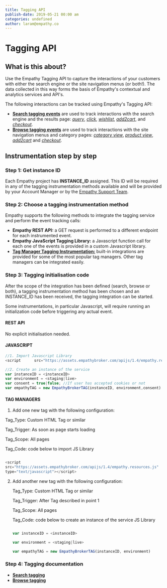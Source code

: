 ```yaml
---
title: Tagging API
publish-date: 2019-05-21 00:00 am
categories: undefined
author: laram@empathy.co
---
```


# Tagging API

## What is this about?
Use the Empathy Tagging API to capture the interactions of your customers with  either the search engine or the site navigation menus (or both!).  The data collected in this way forms the basis of Empathy's contextual and analytics services and API's.
      
The following interactions can be tracked using Empathy's Tagging API: 
* [**Search tagging events**](tagging-api-search-tagging) are used to track interactions  with the search engine and the results page: [_query_](tagging-api-search-tagging/tagging-api-search-tagging-query-event/), [_click_](tagging-api-search-tagging/tagging-api-search-tagging-click-event/), [_wishlist_](tagging-api-search-tagging/tagging-api-search-tagging-wishlist-event/), [_add2cart_](tagging-api-search-tagging/tagging-api-search-tagging-add2cart-event/), and [_checkout_](tagging-api-search-tagging/tagging-api-search-tagging-checkout-event/).
* [**Browse tagging events**](tagging-api-browse-tagging) are used to track interactions  with the site navigation menus and category pages:  [_category view_](tagging-api-browse-tagging/tagging-api-browse-tagging-category-event/), [_product view_](tagging-api-browse-tagging/tagging-api-browse-tagging-product-event/), [_add2cart_](tagging-api-browse-tagging/tagging-api-browse-tagging-add2cart-event/) and [_checkout_](tagging-api-browse-tagging/tagging-api-browse-tagging-checkout-event/).

## Instrumentation step by step
### Step 1: Get instance ID
Each Empathy project has **INSTANCE_ID** assigned. This ID will be required in any of the tagging instrumentation methods available and will be provided by your Account Manager or by the [Empathy Support Team](http://support.empathybroker.com).

### Step 2: Choose a tagging instrumentation method 
Empathy supports the following methods to integrate the tagging service and perform the event tracking calls:
* **Empathy REST API:** a GET request is performed to a different endpoint for each instrumented event.
* **Empathy JavaScript Tagging Library:** a Javascript function call for each one of the events is provided  in a custom Javascript library.
* [**Tag Manager Tagging Instrumentation:**](tagging-api-addon-tag-manager) built-in integrations  are provided for some of the most popular tag managers. Other tag managers can be integrated easily. 

### Step 3: Tagging initialisation code
After the scope of the integration has been defined (search, browse or both), a tagging instrumentation method has been chosen and an INSTANCE_ID has been received, the tagging integration can be started. 

Some instrumentations, in particular Javascript, will require running an initialization code before triggering any actual event.

#### REST API

No explicit initialisation needed.
#### JAVASCRIPT
```javascript
//1. Import Javascript Library
<script      src="https://assets.empathybroker.com/apijs/1.4/empathy.resources.js"type="text/javascript"></script>

//2. Create an instance of the service
var instanceID = <instanceID>
var environment = <staging|live>
var consent = true|false; //If user has accepted cookies or not
var empathyTAG = new EmpathyBrokerTAG(instanceID, environment,consent)
```

#### TAG MANAGERS

1. Add one new tag with the following configuration:

Tag_Type: Custom HTML Tag or similar

Tag_Trigger: As soon as page starts loading

Tag_Scope: All pages

Tag_Code: code below to import JS Library

 ```javascript

 <script
 src="https://assets.empathybroker.com/apijs/1.4/empathy.resources.js"
 type="text/javascript"></script>

 ```


 2. Add another new tag with the following configuration:
    
    
    Tag_Type: Custom HTML Tag or similar
    
    
    Tag_Trigger: After Tag described in point 1
    
    
    Tag_Scope: All pages
    
    
    Tag_Code: code below to create an instance of the service JS Library

     ```javascript

     var instanceID = <instanceID>

     var environment = <staging|live>

     var empathyTAG = new EmpathyBrokerTAG(instanceID, environment)

     ```

### Step 4: Tagging documentation
* [**Search tagging**](/api-reference/tagging-api/tagging-api-search-tagging/)
* [**Browse tagging**](/api-reference/tagging-api/tagging-api-browse-tagging/)



